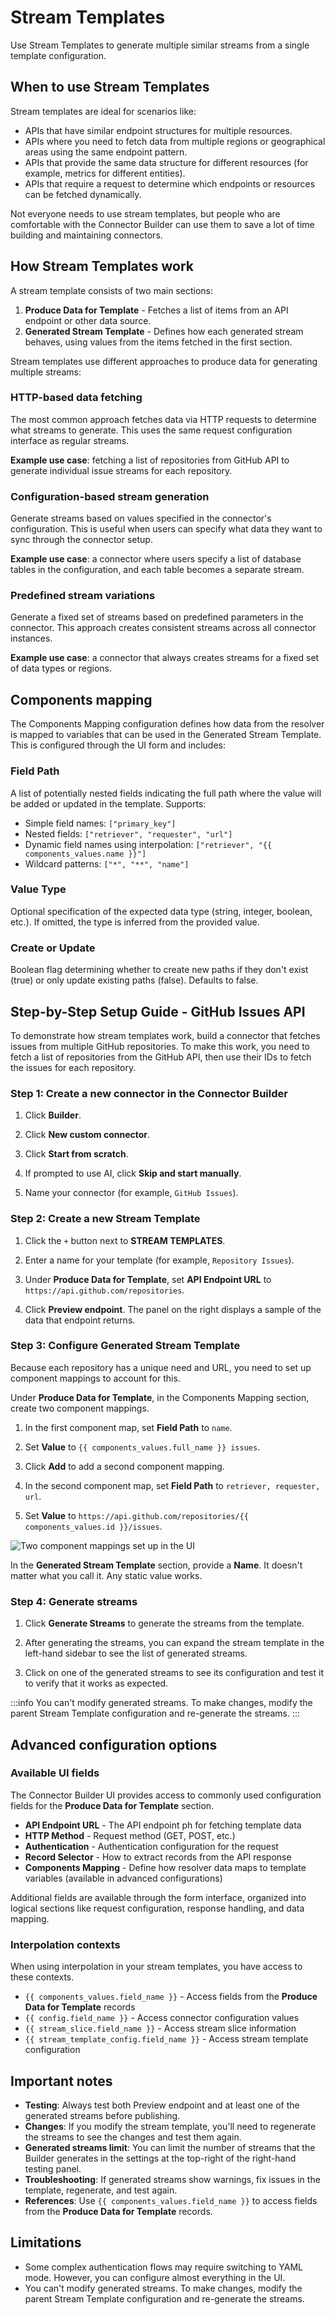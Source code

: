 # Stream Templates

Use Stream Templates to generate multiple similar streams from a single template configuration.

## When to use Stream Templates

Stream templates are ideal for scenarios like:

- APIs that have similar endpoint structures for multiple resources.
- APIs where you need to fetch data from multiple regions or geographical areas using the same endpoint pattern.
- APIs that provide the same data structure for different resources (for example, metrics for different entities).
- APIs that require a request to determine which endpoints or resources can be fetched dynamically.

Not everyone needs to use stream templates, but people who are comfortable with the Connector Builder can use them to save a lot of time building and maintaining connectors.

## How Stream Templates work

A stream template consists of two main sections:

1. **Produce Data for Template** - Fetches a list of items from an API endpoint or other data source.
2. **Generated Stream Template** - Defines how each generated stream behaves, using values from the items fetched in the first section.

Stream templates use different approaches to produce data for generating multiple streams:

### HTTP-based data fetching

The most common approach fetches data via HTTP requests to determine what streams to generate. This uses the same request configuration interface as regular streams.

**Example use case**: fetching a list of repositories from GitHub API to generate individual issue streams for each repository.

### Configuration-based stream generation

Generate streams based on values specified in the connector's configuration. This is useful when users can specify what data they want to sync through the connector setup.

**Example use case**: a connector where users specify a list of database tables in the configuration, and each table becomes a separate stream.

### Predefined stream variations

Generate a fixed set of streams based on predefined parameters in the connector. This approach creates consistent streams across all connector instances.

**Example use case**: a connector that always creates streams for a fixed set of data types or regions.

## Components mapping

The Components Mapping configuration defines how data from the resolver is mapped to variables that can be used in the Generated Stream Template. This is configured through the UI form and includes:

### Field Path

A list of potentially nested fields indicating the full path where the value will be added or updated in the template. Supports:

- Simple field names: `["primary_key"]`
- Nested fields: `["retriever", "requester", "url"]`
- Dynamic field names using interpolation: `["retriever", "{{ components_values.name }}"]`
- Wildcard patterns: `["*", "**", "name"]`

### Value Type

Optional specification of the expected data type (string, integer, boolean, etc.). If omitted, the type is inferred from the provided value.

### Create or Update
Boolean flag determining whether to create new paths if they don't exist (true) or only update existing paths (false). Defaults to false.

## Step-by-Step Setup Guide - GitHub Issues API

To demonstrate how stream templates work, build a connector that fetches issues from multiple GitHub repositories. To make this work, you need to fetch a list of repositories from the GitHub API, then use their IDs to fetch the issues for each repository.

### Step 1: Create a new connector in the Connector Builder

1. Click **Builder**.

2. Click **New custom connector**.

3. Click **Start from scratch**.

4. If prompted to use AI, click **Skip and start manually**.

5. Name your connector (for example, `GitHub Issues`).

### Step 2: Create a new Stream Template

1. Click the `+` button next to **STREAM TEMPLATES**.

2. Enter a name for your template (for example, `Repository Issues`).

3. Under **Produce Data for Template**, set **API Endpoint URL** to `https://api.github.com/repositories`.

4. Click **Preview endpoint**. The panel on the right displays a sample of the data that endpoint returns.

### Step 3: Configure Generated Stream Template

Because each repository has a unique need and URL, you need to set up component mappings to account for this.

Under **Produce Data for Template**, in the Components Mapping section, create two component mappings.

1. In the first component map, set **Field Path** to `name`.

2. Set **Value** to `{{ components_values.full_name }} issues`.

3. Click **Add** to add a second component mapping.

4. In the second component map, set **Field Path** to `retriever, requester, url`.

5. Set **Value** to `https://api.github.com/repositories/{{ components_values.id }}/issues`.

![Two component mappings set up in the UI](assets/stream-templates/component-mappings.png)

In the **Generated Stream Template** section, provide a **Name**. It doesn't matter what you call it. Any static value works.

### Step 4: Generate streams

1. Click **Generate Streams** to generate the streams from the template.

2. After generating the streams, you can expand the stream template in the left-hand sidebar to see the list of generated streams.

3. Click on one of the generated streams to see its configuration and test it to verify that it works as expected.

:::info
You can't modify generated streams. To make changes, modify the parent Stream Template configuration and re-generate the streams.
:::

## Advanced configuration options

### Available UI fields

The Connector Builder UI provides access to commonly used configuration fields for the **Produce Data for Template** section.

- **API Endpoint URL** - The API endpoint ph for fetching template data
- **HTTP Method** - Request method (GET, POST, etc.)
- **Authentication** - Authentication configuration for the request
- **Record Selector** - How to extract records from the API response
- **Components Mapping** - Define how resolver data maps to template variables (available in advanced configurations)

Additional fields are available through the form interface, organized into logical sections like request configuration, response handling, and data mapping.

### Interpolation contexts

When using interpolation in your stream templates, you have access to these contexts.

- `{{ components_values.field_name }}` - Access fields from the **Produce Data for Template** records
- `{{ config.field_name }}` - Access connector configuration values
- `{{ stream_slice.field_name }}` - Access stream slice information
- `{{ stream_template_config.field_name }}` - Access stream template configuration

## Important notes

- **Testing**: Always test both Preview endpoint and at least one of the generated streams before publishing.
- **Changes**: If you modify the stream template, you'll need to regenerate the streams to see the changes and test them again.
- **Generated streams limit**: You can limit the number of streams that the Builder generates in the settings at the top-right of the right-hand testing panel.
- **Troubleshooting**: If generated streams show warnings, fix issues in the template, regenerate, and test again.
- **References**: Use `{{ components_values.field_name }}` to access fields from the **Produce Data for Template** records.

## Limitations

- Some complex authentication flows may require switching to YAML mode. However, you can configure almost everything in the UI.
- You can't modify generated streams. To make changes, modify the parent Stream Template configuration and re-generate the streams.

